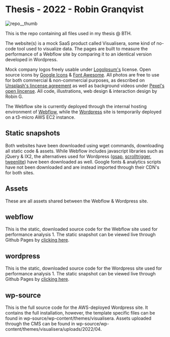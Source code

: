 # Thesis - 2022 - Robin Granqvist

![repo__thumb](https://user-images.githubusercontent.com/54509721/166127326-3ce75a36-45a9-41a1-bbd6-d7c49b0e25f3.png)

This is the repo containing all files used in my thesis @ BTH.

The website(s) is a mock SaaS product called Visualisera, some kind of no-code tool used to visualize data. The pages are built to measure the performance of a Webflow site by comparing it to an identical version developed in Wordpress.

Mock company logos freely usable under [LogoIpsum's](https://logoipsum.com/) license. Open source icons by [Google Icons](https://fonts.google.com/icons) & [Font Awesome](https://fontawesome.com/v4/license). All photos are free to use for both commercial & non-commercial purposes, as described on [Unsplash's lincense agreement](https://unsplash.com/license) as well as background videos under [Pexel's open lincense](https://www.pexels.com/sv-se/license). All code, illustrations, web design & interaction design by Robin G.

The Webflow site is currently deployed through the internal hosting environment of [Webflow](https://performance-test-webflow-robin-g.webflow.io/), while the [Wordpress](http://13.53.139.156) site is temporarily deployed on a t3-micro AWS EC2 instance.

## Static snapshots

Both websites have been downloaded using wget commands, downloading all static code & assets. While Webflow includes javascript libraries such as jQuery & IX2, the alternatives used for Wordpress ([gsap](https://cdnjs.com/libraries/gsap), [scrolltrigger](https://cdnjs.com/libraries/ScrollTrigger), [tweenlite](https://www.cdnpkg.com/gsap/file/TweenLite.min.js/)) have been downloaded as well. Google fonts & analytics scripts have not been downloaded and are instead imported through their CDN's for both sites.

## Assets

These are all assets shared between the Webflow & Wordpress site.

## webflow

This is the static, downloaded source code for the Webflow site used for performance analysis 1. The static snapshot can be viewed live through Github Pages by [clicking here](https://robingranqvist.github.io/thesis/webflow/performance-test-webflow-robin-g.webflow.io).

## wordpress

This is the static, downloaded source code for the Wordpress site used for performance analysis 1. The static snapshot can be viewed live through Github Pages by [clicking here](https://robingranqvist.github.io/thesis/wordpress/13.53.139.156).

## wp-source

This is the full source code for the AWS-deployed Wordpress site. It contains the full installation, however, the template specific files can be found in wp-source/wp-content/themes/visualisera. Assets uploaded through the CMS can be found in wp-source/wp-content/themes/visualisera/uploads/2022/04.


